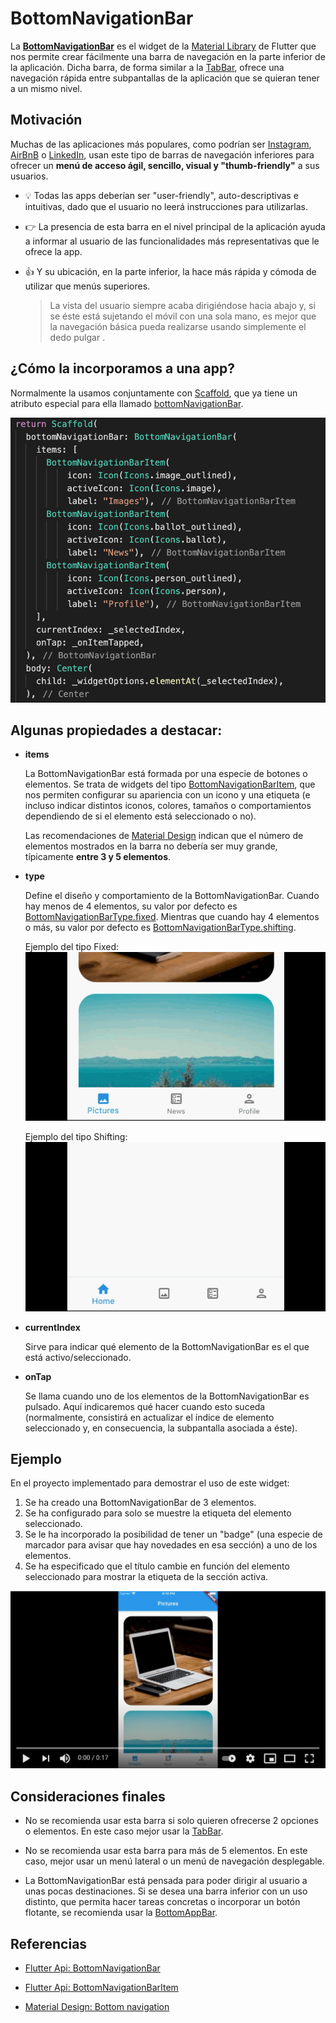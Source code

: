 # BottomNavigationBar

La [**BottomNavigationBar**](https://api.flutter.dev/flutter/material/BottomNavigationBar-class.html) es el widget de la [Material Library](https://api.flutter.dev/flutter/material/material-library.html) de Flutter que nos permite crear fácilmente una barra de navegación en la parte inferior de la aplicación. Dicha barra, de forma similar a la [TabBar](https://api.flutter.dev/flutter/material/TabBar-class.html), ofrece una navegación rápida entre subpantallas de la aplicación que se quieran tener a un mismo nivel.

## Motivación

Muchas de las aplicaciones más populares, como podrían ser [Instagram](https://www.instagram.com/), [AirBnB](https://www.airbnb.com/) o [LinkedIn](https://www.linkedin.com/), usan este tipo de barras de navegación inferiores para ofrecer un **menú de acceso ágil, sencillo, visual y "thumb-friendly"** a sus usuarios.

- :bulb: Todas las apps deberían ser "user-friendly", auto-descriptivas e intuitivas, dado que el usuario no leerá instrucciones para utilizarlas.

- :point_right: La presencia de esta barra en el nivel principal de la aplicación ayuda a informar al usuario de las funcionalidades más representativas que le ofrece la app.

- :+1: Y su ubicación, en la parte inferior, la hace más rápida y cómoda de utilizar que menús superiores.

  > La vista del usuario siempre acaba dirigiéndose hacia abajo y, si se éste está sujetando el móvil con una sola mano, es mejor que la navegación básica pueda realizarse usando simplemente el dedo pulgar .

## ¿Cómo la incorporamos a una app?

Normalmente la usamos conjuntamente con [Scaffold](https://api.flutter.dev/flutter/material/Scaffold-class.html), que ya tiene un atributo especial para ella llamado [bottomNavigationBar](https://api.flutter.dev/flutter/material/Scaffold/bottomNavigationBar.html).

![Code](assets/code_screenshot.png)

## Algunas propiedades a destacar:

- **items**

  La BottomNavigationBar está formada por una especie de botones o elementos. Se trata de widgets del tipo [BottomNavigationBarItem](https://api.flutter.dev/flutter/widgets/BottomNavigationBarItem/BottomNavigationBarItem.html), que nos permiten configurar su apariencia con un icono y una etiqueta (e incluso indicar distintos iconos, colores, tamaños o comportamientos dependiendo de si el elemento está seleccionado o no).

  Las recomendaciones de [Material Design](https://material.io/components/bottom-navigation#usage) indican que el número de elementos mostrados en la barra no debería ser muy grande, típicamente **entre 3 y 5 elementos**.

- **type**

  Define el diseño y comportamiento de la BottomNavigationBar. Cuando hay menos de 4 elementos, su valor por defecto es [BottomNavigationBarType.fixed](https://api.flutter.dev/flutter/material/BottomNavigationBarType-class.html). Mientras que cuando hay 4 elementos o más, su valor por defecto es [BottomNavigationBarType.shifting](https://api.flutter.dev/flutter/material/BottomNavigationBarType-class.html).

  Ejemplo del tipo Fixed:
  ![BottomNavigationBar.fixed](assets/fixed-type.gif)

  Ejemplo del tipo Shifting:
  ![BottomNavigationBarType.shifting](assets/shifting-type.gif)

- **currentIndex**

  Sirve para indicar qué elemento de la BottomNavigationBar es el que está activo/seleccionado.

- **onTap**

  Se llama cuando uno de los elementos de la BottomNavigationBar es pulsado. Aquí indicaremos qué hacer cuando esto suceda (normalmente, consistirá en actualizar el índice de elemento seleccionado y, en consecuencia, la subpantalla asociada a éste).

## Ejemplo

En el proyecto implementado para demostrar el uso de este widget:

1. Se ha creado una BottomNavigationBar de 3 elementos.
2. Se ha configurado para solo se muestre la etiqueta del elemento seleccionado.
3. Se le ha incorporado la posibilidad de tener un "badge" (una especie de marcador para avisar que hay novedades en esa sección) a uno de los elementos.
4. Se ha especificado que el título cambie en función del elemento seleccionado para mostrar la etiqueta de la sección activa.

[![Video Demo](assets/video_screenshot.png)](https://www.youtube.com/watch?v=lBn3kP635Ds "BottomNavigationBar Demo")

## Consideraciones finales

- No se recomienda usar esta barra si solo quieren ofrecerse 2 opciones o elementos. En este caso mejor usar la [TabBar](https://api.flutter.dev/flutter/material/TabBar-class.html).

- No se recomienda usar esta barra para más de 5 elementos. En este caso, mejor usar un menú lateral o un menú de navegación desplegable.

- La BottomNavigationBar está pensada para poder dirigir al usuario a unas pocas destinaciones. Si se desea una barra inferior con un uso distinto, que permita hacer tareas concretas o incorporar un botón flotante, se recomienda usar la [BottomAppBar](https://api.flutter.dev/flutter/material/BottomAppBar-class.html).

## Referencias

- [Flutter Api: BottomNavigationBar](https://api.flutter.dev/flutter/material/BottomNavigationBar-class.html)

- [Flutter Api: BottomNavigationBarItem](https://api.flutter.dev/flutter/widgets/BottomNavigationBarItem-class.html)

- [Material Design: Bottom navigation](https://material.io/components/bottom-navigation)
